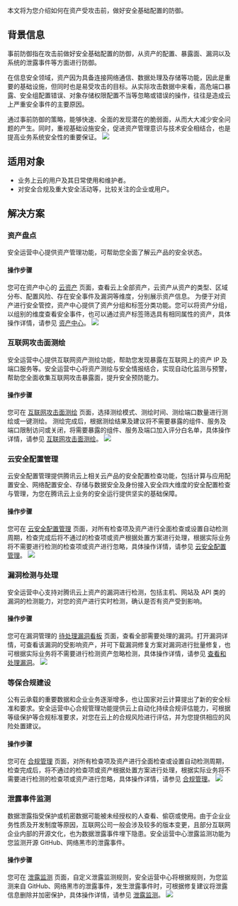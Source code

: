 本文将为您介绍如何在资产受攻击前，做好安全基础配置的防御。
## 背景信息
事前防御指在攻击前做好安全基础配置的防御，从资产的配置、暴露面、漏洞以及系统的泄露事件等方面进行防御。

在信息安全领域，资产因为具备连接网络通信、数据处理及存储等功能，因此是重要的基础设施，但同时也是易受攻击的目标。从实际攻击数据中来看，高危端口暴露、安全组配置错误、对象存储权限配置不当等忽略或错误的操作，往往是造成云上严重安全事件的主要原因。

通过事前防御的策略，能够快速、全面的发现潜在的脆弱面，从而大大减少安全问题的产生。同时，重视基础设施安全，促进资产管理意识与技术安全相结合，也是提高业务系统安全性的重要保证。
![](https://main.qcloudimg.com/raw/0306d2eecbaf80fba760cca80fd7a099.png)

## 适用对象
- 业务上云的用户及其日常使用和维护者。
- 对安全合规及重大安全活动等，比较关注的企业或用户。


## 解决方案
### 资产盘点
安全运营中心提供资产管理功能，可帮助您全面了解云产品的安全状态。
#### 操作步骤
您可在资产中心的 [云资产](https://console.cloud.tencent.com/ssav2/assets) 页面，查看云上全部资产，云资产从资产的类型、区域分布、配置风险、存在安全事件及漏洞等维度，分别展示资产信息。
为便于对资产进行安全管控，资产中心提供了资产分组和标签分类功能。您可以将资产分组，以组别的维度查看安全事件，也可以通过资产标签筛选具有相同属性的资产，具体操作详情，请参见 [资产中心](https://cloud.tencent.com/document/product/664/41781)。
![](https://main.qcloudimg.com/raw/158f2d807218e902199e22d609d1a661.png)

### 互联网攻击面测绘
安全运营中心提供互联网资产测绘功能，帮助您发现暴露在互联网上的资产 IP 及端口服务等。安全运营中心将资产测绘与安全情报结合，实现自动化监测与预警，帮助您全面收集互联网攻击暴露面，提升安全预防能力。
#### 操作步骤
您可在 [互联网攻击面测绘](https://console.cloud.tencent.com/ssav2/assetmap) 页面，选择测绘模式、测绘时间、测绘端口数量进行测绘或一键测绘。
测绘完成后，根据测绘结果及建议将不需要暴露的组件、服务及端口限制访问或关闭，将需要暴露的组件、服务及端口加入评分白名单，具体操作详情，请参见 [互联网攻击面测绘](https://cloud.tencent.com/document/product/664/41782)。
![](https://main.qcloudimg.com/raw/5a14e04488f9b1f978c2c1494c4f9309.png)

### 云安全配置管理
云安全配置管理提供腾讯云上相关云产品的安全配置检查功能，包括计算与应用配置安全、网络配置安全、存储与数据安全及身份接入安全四大维度的安全配置检查与管理，为您在腾讯云上业务的安全运行提供坚实的基础保障。
#### 操作步骤
您可在 [云安全配置管理](https://console.cloud.tencent.com/ssav2/config) 页面，对所有检查项及资产进行全面检查或设置自动检测周期，检查完成后将不通过的检查项或资产根据处置方案进行处理，根据实际业务将不需要进行检测的检查项或资产进行忽略，具体操作详情，请参见 [云安全配置管理](https://cloud.tencent.com/document/product/664/41786)。
![](https://main.qcloudimg.com/raw/76239a756714664939f55525efac6919.png)

###  漏洞检测与处理
安全运营中心支持对腾讯云上资产的漏洞进行检测，包括主机、网站及 API 类的漏洞的检测能力，对您的资产进行实时检测，确认是否有资产受到影响。
#### 操作步骤
您可在漏洞管理的 [待处理漏洞看板](https://console.cloud.tencent.com/ssav2/vulner) 页面，查看全部需要处理的漏洞。打开漏洞详情，可查看该漏洞的受影响资产，并可下载漏洞修复方案对漏洞进行批量修复，也可根据实际业务将不需要进行检测资产忽略检测，具体操作详情，请参见 [查看和处理漏洞](https://cloud.tencent.com/document/product/664/44378)。
![](https://main.qcloudimg.com/raw/544160ef318363691b2d71f3e1cce46e.png)

###  等保合规建设
公有云承载的重要数据和企业业务逐渐增多，也让国家对云计算提出了新的安全标准和要求。安全运营中心合规管理功能提供云上自动化持续合规评估能力，可根据等级保护等合规标准要求，对您在云上的合规风险进行评估，并为您提供相应的风险处置建议。
#### 操作步骤
您可在 [合规管理](https://console.cloud.tencent.com/ssav2/compliance) 页面，对所有检查项及资产进行全面检查或设置自动检测周期，检查完成后，将不通过的检查项或资产根据处置方案进行处理，根据实际业务将不需要进行检测的检查项或资产进行忽略，具体操作详情，请参见 [合规管理](https://cloud.tencent.com/document/product/664/41785)。
![](https://main.qcloudimg.com/raw/bcd25e7d2bb8505f87c26fbdfdeac7e5.png)

### 泄露事件监测
数据泄露指受保护或机密数据可能被未经授权的人查看、偷窃或使用。由于企业业务性质及开发制度等原因，互联网公司一般会涉及较多的版本变更，且部分互联网企业内部的开源文化，也为数据泄露事件埋下隐患。安全运营中心泄露监测功能为您监测开源 GitHub、网络黑市的泄露事件。
#### 操作步骤
您可在 [泄露监测](https://console.cloud.tencent.com/ssav2/monitor/event) 页面，自定义泄露监测规则，安全运营中心将根据规则，为您监测来自 GitHub、网络黑市的泄露事件，发生泄露事件时，可根据修复建议将泄露信息删除并加密保护，具体操作详情，请参见 [泄露监测](https://cloud.tencent.com/document/product/664/45324)。
![](https://qcloudimg.tencent-cloud.cn/raw/86d5fac68ef2ae2be181321d6f1ae0b8.png)
